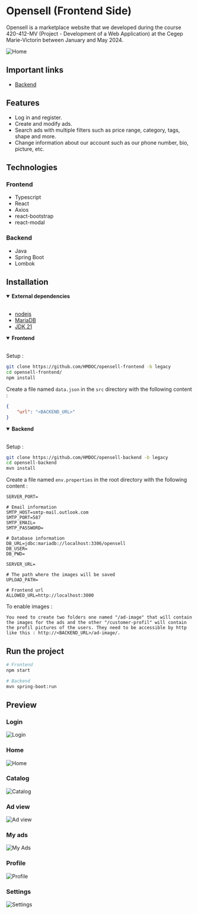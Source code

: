 # Opensell (Frontend Side)

Opensell is a marketplace website that we developed during the course 420-412-MV (Project - Development of a Web Application) at the Cegep Marie-Victorin between January and May 2024.

![Home](https://raw.githubusercontent.com/HMDOC/readme-src/main/home3.png)

## Important links

- [Backend](https://github.com/HMDOC/opensell-backend/tree/legacy)

## Features

- Log in and register.
- Create and modify ads.
- Search ads with multiple filters such as price range, category, tags, shape and more.
- Change information about our account such as our phone number, bio, picture, etc.

## Technologies

### Frontend

- Typescript
- React
- Axios
- react-bootstrap
- react-modal

### Backend

- Java
- Spring Boot
- Lombok

## Installation
<!-- Dependencies -->
<details open><summary><b>External dependencies</b></summary>
<br />

- [nodejs](https://nodejs.org/en/download/prebuilt-installer)
- [MariaDB](https://mariadb.org/download/)
- [JDK 21](https://www.oracle.com/ca-en/java/technologies/downloads/#java21)

</details>

<!-- Frontend section -->
<details open><summary><b>Frontend</b></summary>
<br />

Setup :

```sh
git clone https://github.com/HMDOC/opensell-frontend -b legacy
cd opensell-frontend/
npm install
```

Create a file named `data.json` in the `src` directory with the following content :

```json
{
    "url": "<BACKEND_URL>"
}
```

</details>

<!-- Backend section -->
<details open><summary><b>Backend</b></summary>
<br />

Setup :

```sh
git clone https://github.com/HMDOC/opensell-backend -b legacy
cd opensell-backend
mvn install
```

Create a file named `env.properties` in the root directory with the following content :

```properties
SERVER_PORT=

# Email information
SMTP_HOST=smtp-mail.outlook.com
SMTP_PORT=587
SMTP_EMAIL=
SMTP_PASSWORD=

# Database information
DB_URL=jdbc:mariadb://localhost:3306/opensell
DB_USER=
DB_PWD=

SERVER_URL=

# The path where the images will be saved
UPLOAD_PATH=

# Frontend url
ALLOWED_URL=http://localhost:3000
```

To enable images :

```text
You need to create two folders one named "/ad-image" that will contain the images for the ads and the other "/customer-profil" will contain the profil pictures of the users. They need to be accessible by http like this : http://<BACKEND_URL>/ad-image/.
```

</details>

## Run the project

```sh
# Frontend
npm start

# Backend
mvn spring-boot:run
```

## Preview

### Login

![Login](https://raw.githubusercontent.com/HMDOC/readme-src/main/login.png)

### Home

![Home](https://raw.githubusercontent.com/HMDOC/readme-src/main/connected_option_in_main_page.png)

### Catalog

![Catalog](https://raw.githubusercontent.com/HMDOC/readme-src/main/catalog.png)

### Ad view

![Ad view](https://raw.githubusercontent.com/HMDOC/readme-src/main/ad-view.png)

### My ads

![My Ads](https://raw.githubusercontent.com/HMDOC/readme-src/main/my-ads.png)

### Profile

![Profile](https://raw.githubusercontent.com/HMDOC/readme-src/main/profile.png)

### Settings

![Settings](https://raw.githubusercontent.com/HMDOC/readme-src/main/settings.png)
